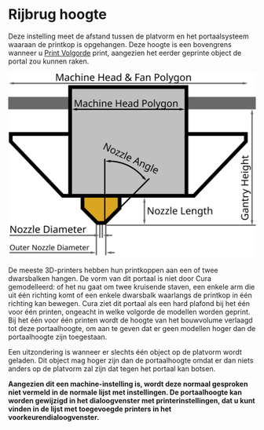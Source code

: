 Rijbrug hoogte
====
Deze instelling meet de afstand tussen de platvorm en het portaalsysteem waaraan de printkop is opgehangen. Deze hoogte is een bovengrens wanneer u [Print Volgorde](../blackmagic/print_sequence.md) print, aangezien het eerder geprinte object de portal zou kunnen raken.

![printkopafmetingen](../../../articles/images/head_dimensions.svg)

De meeste 3D-printers hebben hun printkoppen aan een of twee dwarsbalken hangen. De vorm van dit portaal is niet door Cura gemodelleerd: of het nu gaat om twee kruisende staven, een enkele arm die uit één richting komt of een enkele dwarsbalk waarlangs de printkop in één richting kan bewegen. Cura ziet dit portaal als een hard plafond bij het één voor één printen, ongeacht in welke volgorde de modellen worden geprint. Bij het één voor één printen wordt de hoogte van het bouwvolume verlaagd tot deze portaalhoogte, om aan te geven dat er geen modellen hoger dan de portaalhoogte zijn toegestaan.

Een uitzondering is wanneer er slechts één object op de platvorm wordt geladen. Dit object mag hoger zijn dan de portaalhoogte omdat er dan niets anders op de platvorm zal zijn dat tegen het portaal kan botsen.

**Aangezien dit een machine-instelling is, wordt deze normaal gesproken niet vermeld in de normale lijst met instellingen. De portaalhoogte kan worden gewijzigd in het dialoogvenster met printerinstellingen, dat u kunt vinden in de lijst met toegevoegde printers in het voorkeurendialoogvenster.**
